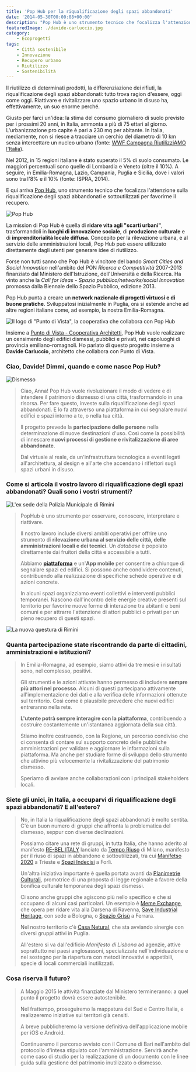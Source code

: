 ```yaml
---
title: 'Pop Hub per la riqualificazione degli spazi abbandonati'
date: '2014-05-30T00:00:08+00:00'
description: "Pop Hub è uno strumento tecnico che focalizza l'attenzione sulla riqualificazione degli spazi abbandonati e sottoutilizzati per favorire il loro recupero."
featuredImage: ./davide-carluccio.jpg
category:
    - Ecoprogetti
tags:
    - Città sostenibile
    - Innovazione
    - Recupero urbano
    - Riutilizzo
    - Sostenibilità
---
```


Il riutilizzo di determinati prodotti, la differenziazione dei rifiuti, la riqualificazione degli spazi abbandonati: tutto trova ragion d'essere, oggi come oggi.
Riattivare e rivitalizzare uno spazio urbano in disuso ha, effettivamente, un suo enorme perché.

Giusto per farci un'idea: la stima del consumo giornaliero di suolo previsto per i prossimi 20 anni, in Italia, ammonta a più di 75 ettari al giorno. L'urbanizzazione pro capite è pari a 230 mq per abitante.
In Italia, mediamente, non si riesce a tracciare un cerchio del diametro di 10 km senza intercettare un nucleo urbano (fonte: [WWF Campagna RiutilizziAMO l'Italia](http://www.wwf.it/404error.cfm)).

Nel 2012, in 15 regioni italiane è stato superato il 5% di suolo consumato. Le maggiori percentuali sono quelle di Lombardia e Veneto (oltre il 10%). A seguire, in Emilia-Romagna, Lazio, Campania, Puglia e Sicilia, dove i valori sono tra l'8% e il 10% (fonte: ISPRA, 2014).

E qui arriva [Pop Hub](http://www.pophub.it), uno strumento tecnico che focalizza l'attenzione sulla riqualificazione degli spazi abbandonati e sottoutilizzati per favorirne il recupero.

![Pop Hub](./logo-pop.jpg)

La mission di Pop Hub è quella di **ridare vita agli "scarti urbani"**, trasformandoli in **luoghi di innovazione sociale**, di **produzione culturale** e di **imprenditorialità locale diffusa**.
Concepito per la rilevazione urbana, e al servizio delle amministrazioni locali, Pop Hub può essere utilizzato direttamente dagli utenti per generare idee di riutilizzo.

Forse non tutti sanno che Pop Hub è vincitore del bando _Smart Cities and Social Innovation_ nell'ambito del PON _Ricerca e Competitività_ 2007-2013 finanziato dal Ministero dell'Istruzione, dell'Università e della Ricerca.
Ha vinto anche la _Call for Ideas - Spazio pubblico/networks/social Innovation_ promossa dalla Biennale dello Spazio Pubblico, edizione 2013.

Pop Hub punta a creare un **network nazionale di progetti virtuosi e di buone pratiche**. Sviluppatosi inizialmente in Puglia, ora si estende anche ad altre regioni italiane come, ad esempio, la nostra Emilia-Romagna.

![Il logo di "Punto di Vista", la cooperativa che collabora con Pop Hub](./logo-punto.jpg)

Insieme a [Punto di Vista - Cooperativa Architetti](http://www.puntodivista.eu), Pop Hub vuole realizzare un censimento degli edifici dismessi, pubblici e privati, nei capoluoghi di provincia emiliano-romagnoli.
Ho parlato di questo progetto insieme a **Davide Carluccio**, architetto che collabora con Punto di Vista.

### Ciao, Davide! Dimmi, quando e come nasce Pop Hub?

![Dismesso](./dismesso.jpg)

> Ciao, Anna! Pop Hub vuole rivoluzionare il modo di vedere e di intendere il patrimonio dismesso di una città, trasformandolo in una risorsa. Per fare questo, investe sulla riqualificazione degli spazi abbandonati. E lo fa attraverso una piattaforma in cui segnalare nuovi edifici e spazi intorno a te, o nella tua città.
>
> Il progetto prevede la **partecipazione delle persone** nella determinazione di nuove destinazioni d'uso. Così come la possibilità di innescare **nuovi processi di gestione e rivitalizzazione di aree abbandonate**.
>
> Dal virtuale al reale, da un'infrastruttura tecnologica a eventi legati all'architettura, al design e all'arte che accendano i riflettori sugli spazi urbani in disuso.

### Come si articola il vostro lavoro di riqualificazione degli spazi abbandonati? Quali sono i vostri strumenti?

![L'ex sede della Polizia Municipale di Rimini](./ex-sede-polizia.jpg)

> PopHub è uno strumento per osservare, conoscere, interpretare e riattivare.
>
> Il nostro lavoro include diversi ambiti operativi per offrire uno strumento di **rilevazione urbana al servizio delle città, delle amministrazioni locali e dei tecnici**. Un _database_ è popolato direttamente dai fruitori della città e accessibile a tutti.
>
> Abbiamo **[piattaforma](http://www.pophub.it)** e un'**App mobile** per consentire a chiunque di segnalare spazi ed edifici. Si possono anche condividere contenuti, contribuendo alla realizzazione di specifiche schede operative e di azioni concrete.
>
> In alcuni spazi organizziamo eventi collettivi e interventi pubblici temporanei. Nascono dall'incontro delle energie creative presenti sul territorio per favorire nuove forme di interazione tra abitanti e beni comuni e per attrarre l'attenzione di attori pubblici o privati per un pieno recupero di questi spazi.

![La nuova questura di Rimini](./questura-rimini.jpg)

### Quanta partecipazione state riscontrando da parte di cittadini, amministrazioni e istituzioni?

> In Emilia-Romagna, ad esempio, siamo attivi da tre mesi e i risultati sono, nel complesso, positivi.
>
> Gli strumenti e le azioni attivate hanno permesso di includere **sempre più attori nel processo**. Alcuni di questi partecipano attivamente all'implementazione dei dati e alla verifica delle informazioni ottenute sul territorio. Così come è plausibile prevedere che nuovi edifici entreranno nella rete.
>
> **L'utente potrà sempre interagire con la piattaforma**, contribuendo a costruire costantemente un'istantanea aggiornata della sua città.
>
> Stiamo inoltre costruendo, con la Regione, un percorso condiviso che ci consenta di contare sul supporto concreto delle pubbliche amministrazioni per validare e aggiornare le informazioni sulla piattaforma. Ma anche per studiare forme di sviluppo dello strumento che attivino più velocemente la rivitalizzazione del patrimonio dismesso.
>
> Speriamo di avviare anche collaborazioni con i principali stakeholders locali.

### Siete gli unici, in Italia, a occuparvi di riqualificazione degli spazi abbandonati? E all'estero?

> No, in Italia la riqualificazione degli spazi abbandonati è molto sentita. C'è un buon numero di gruppi che affronta la problematica del dismesso, seppur con diverse declinazioni.
>
> Possiamo citare una rete di gruppi, in tutta Italia, che hanno aderito al manifesto [RE-BEL ITALY](http://www.temporiuso.org/?p=3560) lanciato da [Tempo Riuso](http://www.temporiuso.org) di Milano, manifesto per il riuso di spazi in abbandono e sottoutilizzati, tra cui [Manifetso 2020](http://www.manifetso2020.com/M2020/Home_-_M2020.html) a Trieste e [Spazi Indecisi](http://www.spaziindecisi.it) a Forlì.
>
> Un'altra iniziativa importante è quella portata avanti da [Planimetrie Culturali](http://www.planimetrieculturali.org), promotrice di una proposta di legge regionale a favore della bonifica culturale temporanea degli spazi dismessi.
>
> Ci sono anche gruppi che agiscono più nello specifico e che si occupano di alcuni casi particolari. Un esempio è [Meme Exchange](https://www.facebook.com/memeexchange?fref=ts), che opera per ridare vita alla Darsena di Ravenna, [Save Industrial Heritage](http://industryheritage.altervista.org/blog/), con sede a Bologna, o [Spazio Grisù](http://spaziogrisu.org) a Ferrara.
>
> Nel nostro territorio c'è [Casa Netural](http://www.benetural.com), che sta avviando sinergie con diversi gruppi attivi in Puglia.
>
> All'estero si va dall'edificio _Manifesto di Lisbona_ ad agenzie, attive soprattutto nei paesi anglosassoni, specializzate nell'individuazione e nel sostegno per la riapertura con metodi innovativi e appetibili, specie di locali commerciali inutilizzati.

### Cosa riserva il futuro?

> A Maggio 2015 le attività finanziate dal Ministero termineranno: a quel punto il progetto dovrà essere autostenibile.
>
> Nel frattempo, proseguiremo la mappatura del Sud e Centro Italia, e realizzeremo iniziative sui territori già censiti.
>
> A breve pubblicheremo la versione definitiva dell'applicazione mobile per iOS e Android.
>
> Continueremo il percorso avviato con il Comune di Bari nell'ambito del protocollo d'intesa stipulato con l'amministrazione. Servirà anche come caso di studio per la realizzazione di un documento con le linee guida sulla gestione del patrimonio inutilizzato o dismesso.
